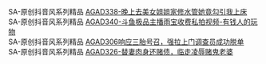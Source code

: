 SA-原创抖音风系列精品   [AGAD338-晚上去美女姐姐家修水管她竟勾引我上床](http://sagj.me/videoDetail/da5c2f406c0209ae.html)                
SA-原创抖音风系列精品   [AGAD340-斗鱼极品主播雨宝收费私拍视频-有钱人的玩物](http://sagj.me/videoDetail/3f977ee95325fc2e.html)            
SA-原创抖音风系列精品   [AGAD306响应三胎号召，强拉上门调查员成功脱单](http://sagj.me/videoDetail/1b161954c3c01ead.html)            
SA-原创抖音风系列精品   [AGAD326-替妻肉身还赌债，临走凌辱赌鬼老婆](http://sagj.me/videoDetail/2b2369ae40f3d2bd.html)             
